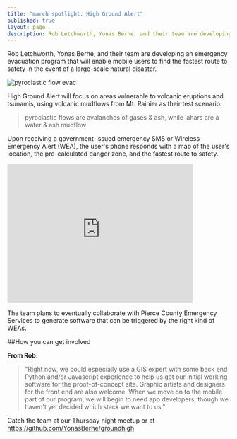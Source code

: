```yaml
---
title: "march spotlight: High Ground Alert"
published: true
layout: page
description: Rob Letchworth, Yonas Berhe, and their team are developing an emergency evacuation program that will enable mobile users to find the fastest route to safety in the event of a large-scale natural disaster.
---
```

Rob Letchworth, Yonas Berhe, and their team are developing an emergency evacuation program that will enable mobile users to find the fastest route to safety in the event of a large-scale natural disaster.

![pyroclastic flow evac](http://i1383.photobucket.com/albums/ah286/stinaseattle/Disaster%20evacuation_zps8ftlyduc.jpg) 

High Ground Alert will focus on areas vulnerable to volcanic eruptions and tsunamis, using volcanic mudflows from Mt. Rainier as their test scenario.

<blockquote>pyroclastic flows are avalanches of gases & ash, while lahars are a water & ash mudflow</blockquote>

Upon receiving a government-issued emergency SMS or Wireless Emergency Alert (WEA), the user's phone responds with a map of the user's location, the pre-calculated danger zone, and the fastest route to safety.

<iframe width="420" height="315" src="https://www.youtube.com/embed/kznwnpNTB6k" frameborder="0" allowfullscreen></iframe>

The team plans to eventually collaborate with Pierce County Emergency Services to generate software that can be triggered by the right kind of WEAs.

##How you can get involved

<b>From Rob:</b>
<blockquote>"Right now, we could especially use a GIS expert with some back end Python and/or Javascript experience to help us get our initial working software for the proof-of-concept site.  Graphic artists and designers for the front end are also welcome.  When we move on to the mobile part of our program, we will begin to need app developers, though we haven't yet decided which stack we want to us."</blockquote>

Catch the team at our Thursday night meetup or at https://github.com/YonasBerhe/groundhigh
